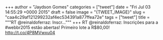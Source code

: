 
+++
author = "Jaydson Gomes"
categories = ["tweet"]
date = "Fri Jul 03 14:55:29 +0000 2015"
draft = false
image = "{TWEET_IMAGE}"
slug = "caa4c29af121299232af4ec534391a877ffea72e"
tags = ["tweet"]
title = """RT @reinaldoferraz: Inscr..."""
+++
RT @reinaldoferraz: Inscrições para a #webbr2015 estão abertas! Primeiro lote a R$80,00! http://t.co/4P8MVwxu04

